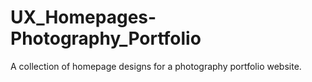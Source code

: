 # UX_Homepages-Photography_Portfolio
A collection of homepage designs for a photography portfolio website.
